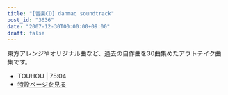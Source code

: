 ```yaml
---
title: "[音楽CD] danmaq soundtrack"
post_id: "3636"
date: "2007-12-30T00:00:00+09:00"
draft: false
---
```



東方アレンジやオリジナル曲など、過去の自作曲を30曲集めたアウトテイク曲集です。

  * TOUHOU | 75:04
  * [特設ページを見る](/!/dst/)
